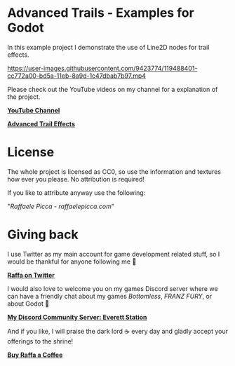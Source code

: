 # Advanced Trails - Examples for Godot
In this example project I demonstrate the use of Line2D nodes for trail effects.


https://user-images.githubusercontent.com/9423774/119488401-cc772a00-bd5a-11eb-8a9d-1c47dbab7b97.mp4


Please check out the YouTube videos on my channel for a explanation of the project.

[**YouTube Channel**](https://www.youtube.com/c/Picster)

[**Advanced Trail Effects**](https://www.youtube.com/watch?v=bqyDm0MmGqg)


# License

The whole project is licensed as CC0, so use the information and textures how ever you please. No attribution is required!

If you like to attribute anyway use the following:

"*Raffaele Picca - raffaelepicca.com*"

# Giving back

I use Twitter as my main account for game development related stuff, so I would be thankful for anyone following me 🎉

[**Raffa on Twitter**](https://www.twitter.com/MV_Raffa)

I would also love to welcome you on my games Discord server where we can have a friendly chat about my games *Bottomless*, *FRANZ FURY*, or about Godot 💬

[**My Discord Community Server: Everett Station**](https://discord.com/invite/JU3y5WkQ4g)

And if you like, I will praise the dark lord ☕ every day and gladly accept your offerings to the shrine!

[**Buy Raffa a Coffee**](https://www.buymeacoffee.com/raffa)

